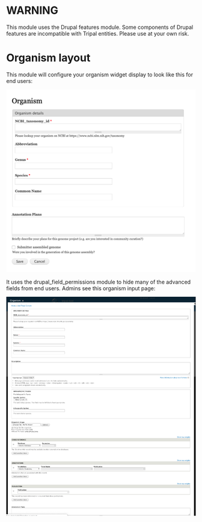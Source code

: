 # WARNING
This module uses the Drupal features module. Some components of Drupal features are incompatible with Tripal entities.  Please use at your own risk.

# Organism layout
This module will configure your organism widget display to look like this for end users:

![image display](docs/i5k_organism.png)

It uses the drupal_field_permissions module to hide many of the advanced fields from end users.  Admins see this organism input page:


![admin display](docs/admin_organism.png)
